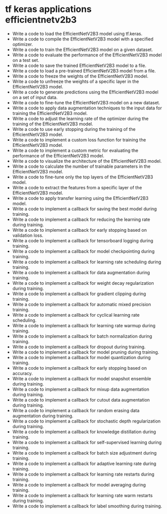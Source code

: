 # tf keras applications efficientnetv2b3

- Write a code to load the EfficientNetV2B3 model using tf.keras.
- Write a code to compile the EfficientNetV2B3 model with a specified optimizer.
- Write a code to train the EfficientNetV2B3 model on a given dataset.
- Write a code to evaluate the performance of the EfficientNetV2B3 model on a test set.
- Write a code to save the trained EfficientNetV2B3 model to a file.
- Write a code to load a pre-trained EfficientNetV2B3 model from a file.
- Write a code to freeze the weights of the EfficientNetV2B3 model.
- Write a code to unfreeze the weights of a specific layer in the EfficientNetV2B3 model.
- Write a code to generate predictions using the EfficientNetV2B3 model on a set of input data.
- Write a code to fine-tune the EfficientNetV2B3 model on a new dataset.
- Write a code to apply data augmentation techniques to the input data for training the EfficientNetV2B3 model.
- Write a code to adjust the learning rate of the optimizer during the training of the EfficientNetV2B3 model.
- Write a code to use early stopping during the training of the EfficientNetV2B3 model.
- Write a code to implement a custom loss function for training the EfficientNetV2B3 model.
- Write a code to implement a custom metric for evaluating the performance of the EfficientNetV2B3 model.
- Write a code to visualize the architecture of the EfficientNetV2B3 model.
- Write a code to calculate the number of trainable parameters in the EfficientNetV2B3 model.
- Write a code to fine-tune only the top layers of the EfficientNetV2B3 model.
- Write a code to extract the features from a specific layer of the EfficientNetV2B3 model.
- Write a code to apply transfer learning using the EfficientNetV2B3 model.
- Write a code to implement a callback for saving the best model during training.
- Write a code to implement a callback for reducing the learning rate during training.
- Write a code to implement a callback for early stopping based on validation loss.
- Write a code to implement a callback for tensorboard logging during training.
- Write a code to implement a callback for model checkpointing during training.
- Write a code to implement a callback for learning rate scheduling during training.
- Write a code to implement a callback for data augmentation during training.
- Write a code to implement a callback for weight decay regularization during training.
- Write a code to implement a callback for gradient clipping during training.
- Write a code to implement a callback for automatic mixed precision training.
- Write a code to implement a callback for cyclical learning rate scheduling.
- Write a code to implement a callback for learning rate warmup during training.
- Write a code to implement a callback for batch normalization during training.
- Write a code to implement a callback for dropout during training.
- Write a code to implement a callback for model pruning during training.
- Write a code to implement a callback for model quantization during training.
- Write a code to implement a callback for early stopping based on accuracy.
- Write a code to implement a callback for model snapshot ensemble during training.
- Write a code to implement a callback for mixup data augmentation during training.
- Write a code to implement a callback for cutout data augmentation during training.
- Write a code to implement a callback for random erasing data augmentation during training.
- Write a code to implement a callback for stochastic depth regularization during training.
- Write a code to implement a callback for knowledge distillation during training.
- Write a code to implement a callback for self-supervised learning during training.
- Write a code to implement a callback for batch size adjustment during training.
- Write a code to implement a callback for adaptive learning rate during training.
- Write a code to implement a callback for learning rate restarts during training.
- Write a code to implement a callback for model averaging during training.
- Write a code to implement a callback for learning rate warm restarts during training.
- Write a code to implement a callback for label smoothing during training.